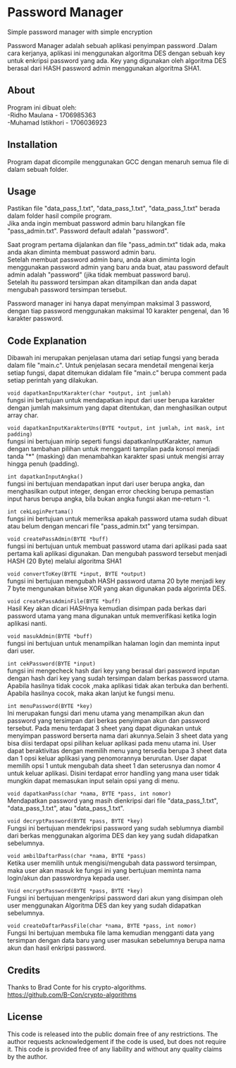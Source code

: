# Password Manager
Simple password manager with simple encryption

Password Manager adalah sebuah aplikasi penyimpan password .Dalam cara kerjanya, aplikasi ini menggunakan algoritma DES dengan sebuah key untuk enkripsi password yang ada. Key yang digunakan oleh algoritma DES berasal dari HASH password admin menggunakan algoritma SHA1.

## About
Program ini dibuat oleh:  
-Ridho Maulana - 1706985363  
-Muhamad Istikhori - 1706036923

## Installation
Program dapat dicompile menggunakan GCC dengan menaruh semua file di dalam sebuah folder.

## Usage
Pastikan file "data_pass_1.txt", "data_pass_1.txt", "data_pass_1.txt" berada dalam folder hasil compile program.  
Jika anda ingin membuat password admin baru hilangkan file "pass_admin.txt". Password default adalah "password".

Saat program pertama dijalankan dan file "pass_admin.txt" tidak ada, maka anda akan diminta membuat password admin baru.  
Setelah membuat password admin baru, anda akan diminta login menggunakan password admin yang baru anda buat, atau password default admin adalah "password" (jika tidak membuat password baru).  
Setelah itu password tersimpan akan ditampilkan dan anda dapat mengubah password tersimpan tersebut.

Password manager ini hanya dapat menyimpan maksimal 3 password, dengan tiap password menggunakan maksimal 10 karakter pengenal, dan 16 karakter password.

## Code Explanation
Dibawah ini merupakan penjelasan utama dari setiap fungsi yang berada dalam file "main.c". Untuk penjelasan secara mendetail mengenai kerja setiap fungsi, dapat ditemukan didalam file "main.c" berupa comment pada setiap perintah yang dilakukan.

`void dapatkanInputKarakter(char *output, int jumlah)`  
fungsi ini bertujuan untuk mendapatkan input dari user berupa karakter dengan jumlah maksimum yang dapat ditentukan, dan menghasilkan output array char.

`void dapatkanInputKarakterUns(BYTE *output, int jumlah, int mask, int padding)`   
fungsi ini bertujuan mirip seperti fungsi dapatkanInputKarakter, namun dengan tambahan pilihan untuk mengganti tampilan pada konsol menjadi tanda "\*" (masking) dan menambahkan karakter spasi untuk mengisi array hingga penuh (padding).

`int dapatkanInputAngka()`  
fungsi ini bertujuan mendapatkan input dari user berupa angka, dan menghasilkan output integer, dengan error checking berupa pemastian input harus berupa angka, bila bukan angka fungsi akan me-return -1.

`int cekLoginPertama()`  
fungsi ini bertujuan untuk memeriksa apakah password utama sudah dibuat atau belum dengan mencari file "pass_admin.txt" yang tersimpan.

`void createPassAdmin(BYTE *buff)`  
fungsi ini bertujuan untuk membuat password utama dari aplikasi pada saat pertama kali aplikasi digunakan. Dan mengubah password tersebut menjadi HASH (20 Byte) melalui algoritma SHA1

`void convertToKey(BYTE *input, BYTE *output)`  
fungsi ini bertujuan mengubah HASH password utama 20 byte menjadi key 7 byte mengunakan bitwise XOR yang akan digunakan pada algorimta DES.

`void createPassAdminFile(BYTE *buff)`  
Hasil Key akan dicari HASHnya kemudian disimpan pada berkas dari password utama yang mana digunakan untuk memverifikasi ketika login aplikasi nanti.

`void masukAdmin(BYTE *buff)`  
fungsi ini bertujuan untuk menampilkan halaman login dan meminta input dari user.

`int cekPassword(BYTE *input)`  
fungsi ini mengecheck hash dari key yang berasal dari password inputan dengan hash dari key yang sudah tersimpan dalam berkas password utama. Apabila hasilnya tidak cocok ,maka aplikasi tidak akan terbuka dan berhenti. Apabila hasilnya cocok, maka akan lanjut ke fungsi menu.

`int menuPassword(BYTE *key)`  
Ini merupakan fungsi dari menu utama yang menampilkan akun dan password yang tersimpan dari berkas penyimpan akun dan password tersebut. Pada menu terdapat 3 sheet yang dapat digunakan untuk menyimpan password berserta nama dari akunnya.Selain 3 sheet data yang bisa diisi terdapat opsi pilihan keluar aplikasi pada menu utama ini. User dapat beraktivitas dengan memilih menu yang tersedia berupa 3 sheet data dan 1 opsi keluar aplikasi yang penomorannya berurutan. User dapat memilih opsi 1 untuk mengubah data sheet 1 dan seterusnya dan nomor 4 untuk keluar aplikasi. Disini terdapat error handling yang mana user tidak mungkin dapat memasukan input selain opsi yang di menu.

`void dapatkanPass(char *nama, BYTE *pass, int nomor)`  
Mendapatkan password yang masih dienkripsi dari file "data_pass_1.txt", "data_pass_1.txt", atau "data_pass_1.txt".

`void decryptPassword(BYTE *pass, BYTE *key)`  
Fungsi ini bertujuan mendekripsi password yang sudah seblumnya diambil dari berkas menggunakan algorima DES dan key yang sudah didapatkan sebelumnya.

`void ambilDaftarPass(char *nama, BYTE *pass)`  
Ketika user memilih untuk mengisi/mengubah data password tersimpan, maka user akan masuk ke fungsi ini yang bertujuan meminta nama login/akun dan passwordnya kepada user.

`Void encryptPassword(BYTE *pass, BYTE *key)`  
Fungsi ini bertujuan mengenkripsi password dari akun yang disimpan oleh user menggunakan Algoritma DES dan key yang sudah didapatkan sebelumnya.

`void createDaftarPassFile(char *nama, BYTE *pass, int nomor)`  
Fungsi Ini bertujuan membuka file lama kemudian mengganti data yang tersimpan dengan data baru yang user masukan sebelumnya berupa nama akun dan hasil enkripsi password.

## Credits
Thanks to Brad Conte for his crypto-algorithms.  
https://github.com/B-Con/crypto-algorithms

## License
This code is released into the public domain free of any restrictions. The author requests acknowledgement if the code is used, but does not require it. This code is provided free of any liability and without any quality claims by the author.
